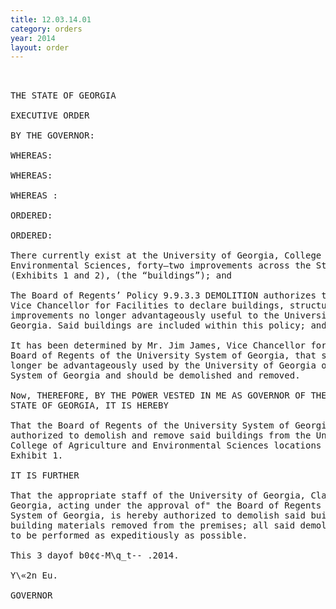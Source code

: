 ```yaml
---
title: 12.03.14.01
category: orders
year: 2014
layout: order
---
```


<pre> 

THE STATE OF GEORGIA

EXECUTIVE ORDER

BY THE GOVERNOR:

WHEREAS:

WHEREAS:

WHEREAS :

ORDERED:

ORDERED:

There currently exist at the University of Georgia, College of Agriculture and
Environmental Sciences, forty—two improvements across the State of Georgia
(Exhibits 1 and 2), (the “buildings”); and

The Board of Regents’ Policy 9.9.3.3 DEMOLITION authorizes the Chancellor or
Vice Chancellor for Facilities to declare buildings, structures and other
improvements no longer advantageously useful to the University System of
Georgia. Said buildings are included within this policy; and

It has been determined by Mr. Jim James, Vice Chancellor for Facilities of the
Board of Regents of the University System of Georgia, that said buildings can no
longer be advantageously used by the University of Georgia or the University
System of Georgia and should be demolished and removed.

Now, THEREFORE, BY THE POWER VESTED IN ME AS GOVERNOR OF THE
STATE OF GEORGIA, IT IS HEREBY

That the Board of Regents of the University System of Georgia is hereby
authorized to demolish and remove said buildings from the University of Georgia,
College of Agriculture and Environmental Sciences locations as described in
Exhibit 1.

IT IS FURTHER

That the appropriate staff of the University of Georgia, Clarke County, Athens,
Georgia, acting under the approval of" the Board of Regents of the University
System of Georgia, is hereby authorized to demolish said buildings and to have all
building materials removed from the premises; all said demolition and removal
to be performed as expeditiously as possible.

This 3 dayof b0¢¢-M\q_t-- .2014.

Y\«2n Eu.

GOVERNOR

</pre>
